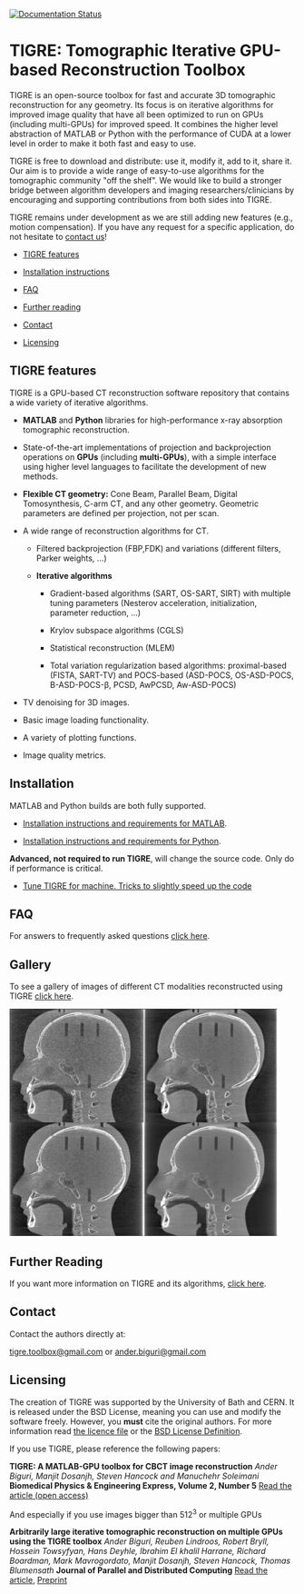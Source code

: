 [![Documentation Status](https://readthedocs.org/projects/tigre/badge/?version=latest)](https://tigre.readthedocs.io/en/latest/?badge=latest)


TIGRE: Tomographic Iterative GPU-based Reconstruction Toolbox
======

TIGRE is an open-source toolbox for fast and accurate 3D tomographic 
reconstruction for any geometry.  Its focus is on iterative algorithms 
for improved image quality that have all been optimized to run on GPUs 
(including multi-GPUs) for improved speed. It combines the higher level 
abstraction of MATLAB or Python with the performance of CUDA at a lower level in order to make 
it both fast and easy to use.

TIGRE is free to download and distribute: use it, modify it, add to it, 
share it. Our aim is to provide a wide range of easy-to-use algorithms 
for the tomographic community "off the shelf".  We would like to build a 
stronger bridge between algorithm developers and imaging 
researchers/clinicians by encouraging and supporting contributions from 
both sides into TIGRE.

TIGRE remains under development as we are still adding new features 
(e.g., motion compensation).  If you have any request for a specific 
application, do not hesitate to [contact us](#contact)!

 - [TIGRE features](#features)
 
 - [Installation instructions](#installation)
 
 - [FAQ](#faq)
  
 - [Further reading](#further-reading)
 
 - [Contact](#contact) 
 
 - [Licensing](#licensing)


## TIGRE features

TIGRE is a GPU-based CT reconstruction software repository that contains a wide variety of iterative algorithms.

- **MATLAB** and **Python** libraries for high-performance x-ray absorption tomographic reconstruction.

- State-of-the-art implementations of projection and backprojection operations on **GPUs** (including **multi-GPUs**), with a simple interface using higher level languages to facilitate the development of new methods.

- **Flexible CT geometry:** Cone Beam, Parallel Beam, Digital Tomosynthesis, C-arm CT, and any other geometry.  Geometric parameters are defined per projection, not per scan.

- A wide range of reconstruction algorithms for CT.

    - Filtered backprojection (FBP,FDK) and variations (different filters, Parker weights, ...)
   
    - **Iterative algorithms**
       
        - Gradient-based algorithms (SART, OS-SART, SIRT) with multiple tuning parameters (Nesterov acceleration, initialization, parameter reduction, ...)
       
        - Krylov subspace algorithms (CGLS)
       
        - Statistical reconstruction (MLEM)
       
        - Total variation regularization based algorithms: proximal-based (FISTA, SART-TV) and POCS-based (ASD-POCS, OS-ASD-POCS, B-ASD-POCS-β, PCSD, AwPCSD, Aw-ASD-POCS)
       
- TV denoising for 3D images.
       
- Basic image loading functionality.
       
- A variety of plotting functions.
       
- Image quality metrics.
    

## Installation

MATLAB and Python builds are both fully supported.

- [Installation instructions and requirements for MATLAB](Frontispiece/MATLAB_installation.md).

- [Installation instructions and requirements for Python](Frontispiece/python_installation.md). 

**Advanced, not required to run TIGRE**, will change the source code. Only do if performance is critical.

- [Tune TIGRE for machine. Tricks to slightly speed up the code](Frontispiece/Tune_TIGRE.md)


## FAQ

For answers to frequently asked questions [click here](Frontispiece/FAQ.md).


## Gallery

To see a gallery of images of different CT modalities reconstructed using TIGRE [click here](Frontispiece/Gallery.md).

<img src="https://raw.githubusercontent.com/AnderBiguri/PhDThesis/master/Applications/randofull.png" height="400">


## Further Reading

If you want more information on TIGRE and its algorithms, [click here](Frontispiece/Further_reading.md).


## Contact

Contact the authors directly at:

[tigre.toolbox@gmail.com](mailto:tigre.toolbox@gmail.com) or [ander.biguri@gmail.com](mailto:ander.biguri@gmail.com)


## Licensing

The creation of TIGRE was supported by the University of Bath and CERN. It is released under the BSD License, meaning you can use and modify the software freely.  However, you **must** cite the original authors.
For more information read [the licence file][1] or the [BSD License Definition][2].

If you use TIGRE, please reference the following papers:

**TIGRE: A MATLAB-GPU toolbox for CBCT image reconstruction**
*Ander Biguri, Manjit Dosanjh, Steven Hancock and Manuchehr Soleimani*
**Biomedical Physics & Engineering Express, Volume 2, Number 5**
[Read the article (open access)][3]

And especially if you use images bigger than 512<sup>3</sup> or multiple GPUs

**Arbitrarily large iterative tomographic reconstruction on multiple GPUs using the TIGRE toolbox**
*Ander Biguri, Reuben Lindroos, Robert Bryll, Hossein Towsyfyan, Hans Deyhle, Ibrahim El khalil Harrane, Richard
Boardman, Mark Mavrogordato, Manjit Dosanjh, Steven Hancock, Thomas Blumensath*
**Journal of Parallel and Distributed Computing**
[Read the article][4], 
[Preprint][5]

[1]: LICENSE.txt
[2]: http://www.linfo.org/bsdlicense.html
[3]: http://iopscience.iop.org/article/10.1088/2057-1976/2/5/055010
[4]: https://doi.org/10.1016/j.jpdc.2020.07.004
[5]: https://arxiv.org/abs/1905.03748
